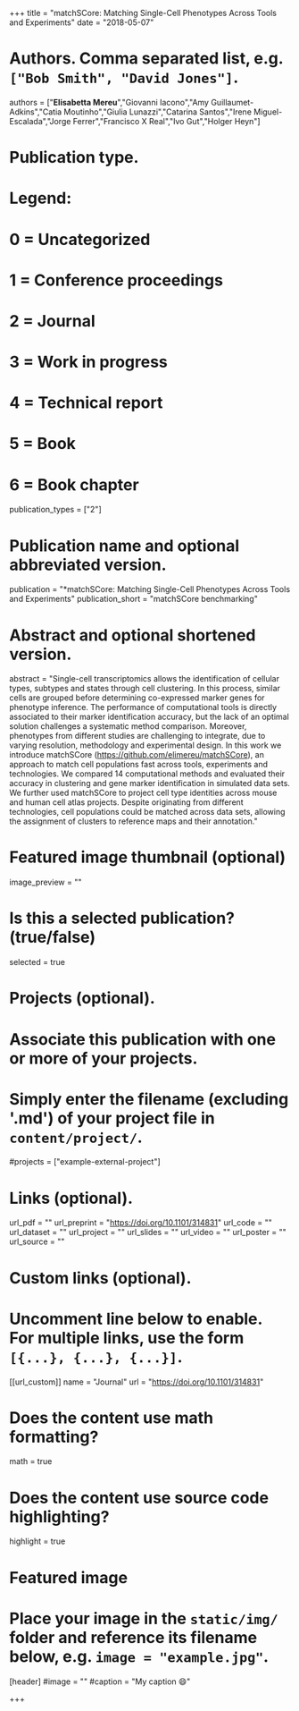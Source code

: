 +++
title = "matchSCore: Matching Single-Cell Phenotypes Across Tools and Experiments"
date = "2018-05-07"

# Authors. Comma separated list, e.g. `["Bob Smith", "David Jones"]`.


authors = ["**Elisabetta Mereu**","Giovanni Iacono","Amy Guillaumet-Adkins","Catia Moutinho","Giulia Lunazzi","Catarina Santos","Irene Miguel-Escalada","Jorge Ferrer","Francisco X Real","Ivo Gut","Holger Heyn"]



# Publication type.
# Legend:
# 0 = Uncategorized
# 1 = Conference proceedings
# 2 = Journal
# 3 = Work in progress
# 4 = Technical report
# 5 = Book
# 6 = Book chapter
publication_types = ["2"]

# Publication name and optional abbreviated version.
publication = "*matchSCore: Matching Single-Cell Phenotypes Across Tools and Experiments"
publication_short = "matchSCore benchmarking"


# Abstract and optional shortened version.
abstract = "Single-cell transcriptomics allows the identification of cellular types, subtypes and states through cell clustering. In this process, similar cells are grouped before determining co-expressed marker genes for phenotype inference. The performance of computational tools is directly associated to their marker identification accuracy, but the lack of an optimal solution challenges a systematic method comparison. Moreover, phenotypes from different studies are challenging to integrate, due to varying resolution, methodology and experimental design. In this work we introduce matchSCore (https://github.com/elimereu/matchSCore), an approach to match cell populations fast across tools, experiments and technologies. We compared 14 computational methods and evaluated their accuracy in clustering and gene marker identification in simulated data sets. We further used matchSCore to project cell type identities across mouse and human cell atlas projects. Despite originating from different technologies, cell populations could be matched across data sets, allowing the assignment of clusters to reference maps and their annotation."

# Featured image thumbnail (optional)
image_preview = ""

# Is this a selected publication? (true/false)
selected = true

# Projects (optional).
#   Associate this publication with one or more of your projects.
#   Simply enter the filename (excluding '.md') of your project file in `content/project/`.
#projects = ["example-external-project"]

# Links (optional).
url_pdf = ""
url_preprint = "https://doi.org/10.1101/314831"
url_code = ""
url_dataset = ""
url_project = ""
url_slides = ""
url_video = ""
url_poster = ""
url_source = ""

# Custom links (optional).
#   Uncomment line below to enable. For multiple links, use the form `[{...}, {...}, {...}]`.
[[url_custom]]
name = "Journal"
url = "https://doi.org/10.1101/314831"

# Does the content use math formatting?
math = true

# Does the content use source code highlighting?
highlight = true
  
# Featured image
# Place your image in the `static/img/` folder and reference its filename below, e.g. `image = "example.jpg"`.
[header]
#image = ""
#caption = "My caption :smile:"

+++



